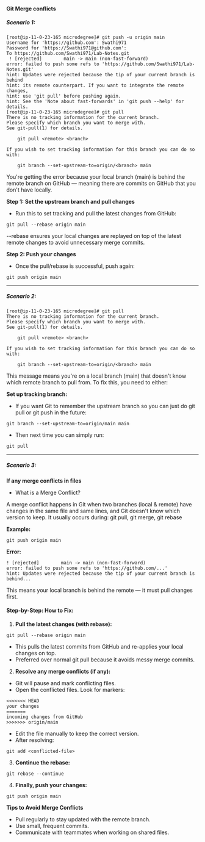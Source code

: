 #### Git Merge conflicts
##### Scenario 1:
```commandline
[root@ip-11-0-23-165 microdegree]# git push -u origin main
Username for 'https://github.com': Swathi971
Password for 'https://Swathi971@github.com':
To https://github.com/Swathi971/Lab-Notes.git
 ! [rejected]        main -> main (non-fast-forward)
error: failed to push some refs to 'https://github.com/Swathi971/Lab-Notes.git'
hint: Updates were rejected because the tip of your current branch is behind
hint: its remote counterpart. If you want to integrate the remote changes,
hint: use 'git pull' before pushing again.
hint: See the 'Note about fast-forwards' in 'git push --help' for details.
[root@ip-11-0-23-165 microdegree]# git pull
There is no tracking information for the current branch.
Please specify which branch you want to merge with.
See git-pull(1) for details.

    git pull <remote> <branch>

If you wish to set tracking information for this branch you can do so with:

    git branch --set-upstream-to=origin/<branch> main
```
You're getting the error because your local branch (main) is behind the remote branch on GitHub — meaning there are commits on GitHub that you don't have locally.

**Step 1: Set the upstream branch and pull changes**

* Run this to set tracking and pull the latest changes from GitHub:
```commandline
git pull --rebase origin main
```
--rebase ensures your local changes are replayed on top of the latest remote changes to avoid unnecessary merge commits.

**Step 2: Push your changes**

* Once the pull/rebase is successful, push again:
```commandline
git push origin main
```
___

##### Scenario 2:
```commandline
[root@ip-11-0-23-165 microdegree]# git pull
There is no tracking information for the current branch.
Please specify which branch you want to merge with.
See git-pull(1) for details.

    git pull <remote> <branch>

If you wish to set tracking information for this branch you can do so with:

    git branch --set-upstream-to=origin/<branch> main
```
This message means you're on a local branch (main) that doesn't know which remote branch to pull from. To fix this, you need to either:

**Set up tracking branch:**

* If you want Git to remember the upstream branch so you can just do git pull or git push in the future:
```commandline
git branch --set-upstream-to=origin/main main
```
* Then next time you can simply run:
```commandline
git pull
```
___
##### Scenario 3:
**If any merge conflicts in files**
* What is a Merge Conflict? 

A merge conflict happens in Git when two branches (local & remote) have changes in the same file and same lines, and Git doesn't know which version to keep.
It usually occurs during: git pull, git merge, git rebase

**Example:**
```commandline
git push origin main
```
**Error:**
```commandline
! [rejected]        main -> main (non-fast-forward)
error: failed to push some refs to 'https://github.com/...'
hint: Updates were rejected because the tip of your current branch is behind...
```
This means your local branch is behind the remote — it must pull changes first.
#### Step-by-Step: How to Fix:
1. **Pull the latest changes (with rebase):**
```commandline
git pull --rebase origin main
```
* This pulls the latest commits from GitHub and re-applies your local changes on top.
* Preferred over normal git pull because it avoids messy merge commits.
2. **Resolve any merge conflicts (if any):**
* Git will pause and mark conflicting files.
* Open the conflicted files. Look for markers:
```commandline
<<<<<<< HEAD
your changes
=======
incoming changes from GitHub
>>>>>>> origin/main
```
* Edit the file manually to keep the correct version.
* After resolving:
```commandline
git add <conflicted-file>
```
3. **Continue the rebase:**
````commandline
git rebase --continue
````
4. **Finally, push your changes:**
```commandline
git push origin main
```
**Tips to Avoid Merge Conflicts**
* Pull regularly to stay updated with the remote branch.
* Use small, frequent commits.
* Communicate with teammates when working on shared files.
